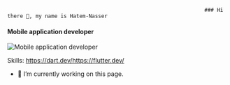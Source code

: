                                                                    ### Hi there 👋, my name is Hatem-Nasser
#### Mobile application developer  
![Mobile application developer  ](https://www.google.com/imgres?imgurl=https%3A%2F%2Flookaside.fbsbx.com%2Flookaside%2Fcrawler%2Fmedia%2F%3Fmedia_id%3D522704766528820&tbnid=AJT5-LN5_UC2VM&vet=12ahUKEwjV8sOq_LCEAxXza6QEHSdjB7gQMygBegQIARA3..i&imgrefurl=https%3A%2F%2Fwww.facebook.com%2FFlutter.Dart2%2F%3Flocale%3Dar_AR&docid=sOFHv1E-UMT3pM&w=1280&h=1280&q=%D8%B5%D9%88%D8%B1%20%D8%AC%D9%85%D9%8A%D9%84%D9%87%20%D9%84%D9%85%D8%B7%D9%88%D8%B1%20%D8%AA%D8%B7%D8%A8%D9%8A%D9%82%D8%A7%D8%AA%20%20%D8%A8%20%D9%84%D9%84%D8%BA%D9%87%20flutter%20%20%D9%84%D9%85%D9%84%D9%81%20github&ved=2ahUKEwjV8sOq_LCEAxXza6QEHSdjB7gQMygBegQIARA3)


Skills: https://dart.dev/https://flutter.dev/

- 🔭 I’m currently working on this page. 




